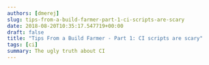 ```yaml
---
authors: [dmerej]
slug: tips-from-a-build-farmer-part-1-ci-scripts-are-scary
date: 2018-08-20T10:35:17.547719+00:00
draft: false
title: "Tips From a Build Farmer - Part 1: CI scripts are scary"
tags: [ci]
summary: The ugly truth about CI
---
```

